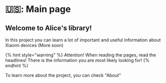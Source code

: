 # 🇺🇸: Main page

## Welcome to Alice's library!

In this project you can learn a lot of important and useful information about Xiaomi devices (More soon)

{% hint style="warning" %}
Attention! When reading the pages, read the headlines! There is the information you are most likely looking for!
{% endhint %}

To learn more about the project, you can check "About"
